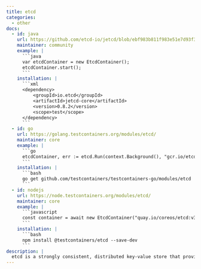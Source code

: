 ```yaml
---
title: etcd
categories:
  - other
docs:
  - id: java
    url: https://github.com/etcd-io/jetcd/blob/ebf983b811f983e51e7d93f30478698c5c582d73/jetcd-launcher/src/main/java/io/etcd/jetcd/launcher/EtcdContainer.java
    maintainer: community
    example: |
      ```java
      var etcdContainer = new EtcdContainer();
      etcdContainer.start();
      ```
    installation: |
      ```xml
      <dependency>
          <groupId>io.etcd</groupId>
          <artifactId>jetcd-core</artifactId>
          <version>0.8.2</version>
          <scope>test</scope>
      </dependency>
      ```
  - id: go
    url: https://golang.testcontainers.org/modules/etcd/
    maintainer: core
    example: |
      ```go
      etcdContainer, err := etcd.Run(context.Background(), "gcr.io/etcd-development/etcd:v3.5.14")
      ```
    installation: |
      ```bash
      go get github.com/testcontainers/testcontainers-go/modules/etcd
      ```
  - id: nodejs
    url: https://node.testcontainers.org/modules/etcd/
    maintainer: core
    example: |
      ```javascript
      const container = await new EtcdContainer("quay.io/coreos/etcd:v3.6.4").start()
      ```
    installation: |
      ```bash
      npm install @testcontainers/etcd --save-dev
      ```
description: |
  etcd is a strongly consistent, distributed key-value store that provides a reliable way to store data that needs to be accessed by a distributed system or cluster of machines. It gracefully handles leader elections during network partitions and can tolerate machine failure, even in the leader node.
---
```

